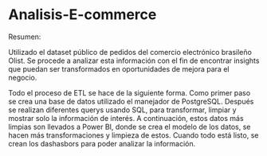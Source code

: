 # Analisis-E-commerce

Resumen:

Utilizado el dataset público de pedidos del comercio electrónico brasileño Olist. Se procede a analizar esta información con el fin de encontrar insights que puedan ser transformados en oportunidades de mejora para el negocio.

Todo el proceso de ETL se hace de la siguiente forma. Como primer paso se crea una base de datos utilizado el manejador de PostgreSQL. Después se realizan diferentes querys usando SQL, para transformar, limpiar y mostrar solo la información de interés. A continuación, estos datos más limpias son llevados a Power BI, donde se crea el modelo de los datos, se hacen más transformaciones y limpieza de estos. Cuando todo está listo, se crean los dashasbors para poder analizar la información. 
